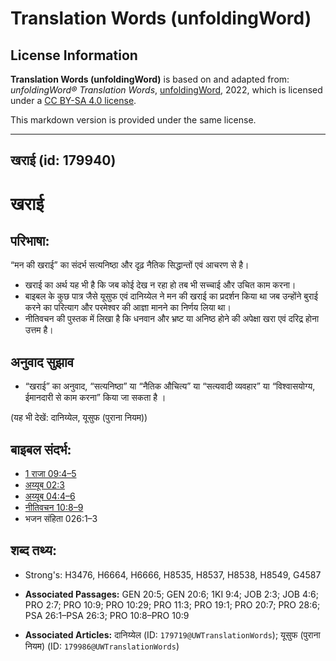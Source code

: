 # Translation Words (unfoldingWord)

## License Information

**Translation Words (unfoldingWord)** is based on and adapted from: _unfoldingWord® Translation Words_, [unfoldingWord](https://unfoldingword.org/utw), 2022, which is licensed under a [CC BY-SA 4.0 license](https://creativecommons.org/licenses/by-sa/4.0/legalcode.en).

This markdown version is provided under the same license.



--------------------------------

## खराई (id: 179940)

खराई
====

परिभाषा:
--------

“मन की खराई” का संदर्भ सत्यनिष्ठा और दृढ़ नैतिक सिद्धान्तों एवं आचरण से है।

* खराई का अर्थ यह भी है कि जब कोई देख न रहा हो तब भी सच्चाई और उचित काम करना।
* बाइबल के कुछ पात्र जैसे यूसुफ एवं दानिय्येल ने मन की खराई का प्रदर्शन किया था जब उन्होंने बुराई करने का परित्याग और परमेश्वर की आज्ञा मानने का निर्णय लिया था।
* नीतिवचन की पुस्तक में लिखा है कि धनवान और भ्रष्ट या अनिष्ठ होने की अपेक्षा खरा एवं दरिद्र होना उत्तम है।

अनुवाद सुझाव
------------

* “खराई” का अनुवाद, “सत्यनिष्ठा” या “नैतिक औचित्य” या “सत्यवादी व्यवहार” या “विश्वासयोग्य, ईमानदारी से काम करना” किया जा सकता है ।

(यह भी देखें: दानिय्येल, यूसुफ (पुराना नियम))

बाइबल संदर्भ:
-------------

* [1 राजा 09:4–5](https://ref.ly/1Kgs0:0)
* [अय्यूब 02:3](https://ref.ly/Job2:3)
* [अय्यूब 04:4–6](https://ref.ly/Job4:4-Job4:6)
* [नीतिवचन 10:8–9](https://ref.ly/Prov10:8-Prov10:9)
* भजन संहिता 026:1–3

शब्द तथ्य:
----------

* Strong's: H3476, H6664, H6666, H8535, H8537, H8538, H8549, G4587

* **Associated Passages:** GEN 20:5; GEN 20:6; 1KI 9:4; JOB 2:3; JOB 4:6; PRO 2:7; PRO 10:9; PRO 10:29; PRO 11:3; PRO 19:1; PRO 20:7; PRO 28:6; PSA 26:1–PSA 26:3; PRO 10:8–PRO 10:9
* **Associated Articles:** दानिय्येल (ID: `179719@UWTranslationWords`); यूसुफ (पुराना नियम) (ID: `179986@UWTranslationWords`)

